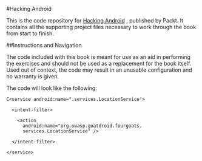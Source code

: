 #Hacking Android

This is the code repository for [Hacking Android](https://www.packtpub.com/networking-and-servers/hacking-android?utm_source=github&utm_medium=repository&utm_campaign=9781785883149) , published by Packt. It contains all the supporting project files necessary to work through the book from start to finish.

##Instructions and Navigation

The code included with this book is meant for use as an aid in performing the exercises and should not be used as a replacement for the book itself.
Used out of context, the code may result in an unusable configuration and no warranty is given.

The code will look like the following:
```
C<service android:name=".services.LocationService">

  <intent-filter>

    <action 
      android:name="org.owasp.goatdroid.fourgoats.
      services.LocationService" />

  </intent-filter>

</service>



```





